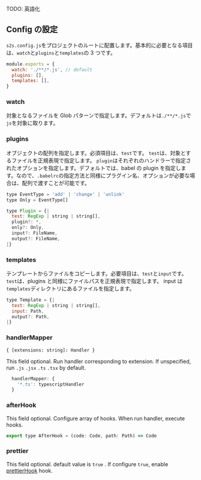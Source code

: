 TODO: 英語化

## Config の設定

`s2s.config.js`をプロジェクトのルートに配置します。基本的に必要となる項目は、`watch`と`plugins`と`templates`の 3 つです。

```js
module.exports = {
  watch: './**/*.js', // default
  plugins: [],
  templates: [],
}
```

### watch

対象となるファイルを Glob パターンで指定します。デフォルトは`./**/*.js`で`js`を対象に取ります。

### plugins

オブジェクトの配列を指定します。必須項目は、`test`です。
`test`は、対象とするファイルを正規表現で指定します。
`plugin`はそれぞれのハンドラーで指定されたオプションを指定します。デフォルトでは、babel の plugin を指定します。なので、`.babelrc`の指定方法と同様にプラグイン名、オプションが必要な場合は、配列で渡すことが可能です。

```js
type EventType = 'add' | 'change' | 'unlink'
type Only = EventType[]

type Plugin = {|
  test: RegExp | string | string[],
  plugin?: *,
  only?: Only,
  input?: FileName,
  output?: FileName,
|}
```

### templates

テンプレートからファイルをコピーします。必要項目は、`test`と`input`です。
`test`は、plugins と同様にファイルパスを正規表現で指定します。
input は`templates`ディレクトリにあるファイルを指定します。

```js
type Template = {|
  test: RegExp | string | string[],
  input: Path,
  output?: Path,
|}
```

### handlerMapper

`{ [extensions: string]: Handler }`

This field optional.
Run handler corresponding to extension.
If unspecified, run `.js` `.jsx` `.ts` `.tsx` by default.

```js
  handlerMapper: {
    '*.ts': typescriptHandler
  }
```

### afterHook

This field optional.
Configure array of hooks.
When run handler, execute hooks.

```js
export type AfterHook = (code: Code, path: Path) => Code
```

### prettier

This field optional.
default value is `true` .
If configure `true`, enable [prettierHook](https://github.com/akameco/s2s/tree/master/packages/s2s-hook-prettier) hook.
